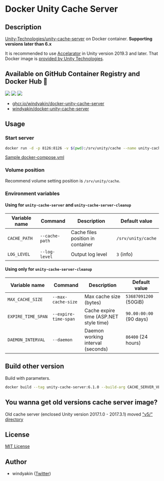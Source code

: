 # Docker Unity Cache Server

## Description

[Unity-Technologies/unity-cache-server](https://github.com/Unity-Technologies/unity-cache-server) on Docker container. **Supporting versions later than 6.x**

It is recommended to use [Accelarator](https://blogs.unity3d.com/2019/09/11/speed-up-your-team-with-the-unity-accelerator/) in Unity version 2019.3 and later. That Docker image is [provided by Unity Technologies](https://hub.docker.com/r/unitytechnologies/accelerator).

## Available on GitHub Container Registry and Docker Hub 🐳

![](https://images.microbadger.com/badges/image/windyakin/docker-unity-cache-server.svg)
![](https://github.com/windyakin/docker-unity-cache-server/workflows/Publish%20to%20Docker%20Hub/badge.svg?branch=master)
![](https://img.shields.io/docker/pulls/windyakin/docker-unity-cache-server?label=Docker%20pulls&logo=docker&logoColor=white)

* [ghcr.io/windyakin/docker-unity-cache-server](https://github.com/users/windyakin/packages/container/package/docker-unity-cache-server)
* [windyakin/docker-unity-cache-server](https://hub.docker.com/r/windyakin/docker-unity-cache-server)

## Usage

### Start server

```sh
docker run -d -p 8126:8126 -v $(pwd):/srv/unity/cache --name unity-cache-server ghcr.io/windyakin/docker-unity-cache-server
```

[Sample docker-compose.yml](docker-compose.yml)

### Volume position

Recommend volume setting position is `/srv/unity/cache`.

### Environment variables

#### Using for `unity-cache-server` and `unity-cache-server-cleanup`

| Variable name |    Command     |            Description            |   Default value    |
| ------------- | -------------- | --------------------------------- | ------------------ |
| `CACHE_PATH`  | `--cache-path` | Cache files position in container | `/srv/unity/cache` |
| `LOG_LEVEL`   | `--log-level`  | Output log level                  | `3` (info)         |

#### Using only for `unity-cache-server-cleanup`

|   Variable name    |       Command        |              Description               |      Default value      |
| ------------------ | -------------------- | -------------------------------------- | ----------------------- |
| `MAX_CACHE_SIZE`   | `--max-cache-size`   | Max cache size (bytes)                 | `53687091200` (50GiB)   |
| `EXPIRE_TIME_SPAN` | `--expire-time-span` | Cache expire time (ASP.NET style time) | `90.00:00:00` (90 days) |
| `DAEMON_INTERVAL`  | `--daemon`           | Daemon working interval (seconds)      | `86400` (24 hours)      |

## Build other version

Build with parameters.

```sh
docker build --tag unity-cache-server:6.1.0 --build-arg CACHE_SERVER_VERSION=6.1.0 .
```

## You wanna get old versions cache server image?

Old cache server (enclosed Unity version 2017.1.0 - 2017.3.1) moved ["v5/" directory](v5)

## License

[MIT License](LICENSE)

## Author

* windyakin ([Twitter](https://twitter.com/MITLicense))
